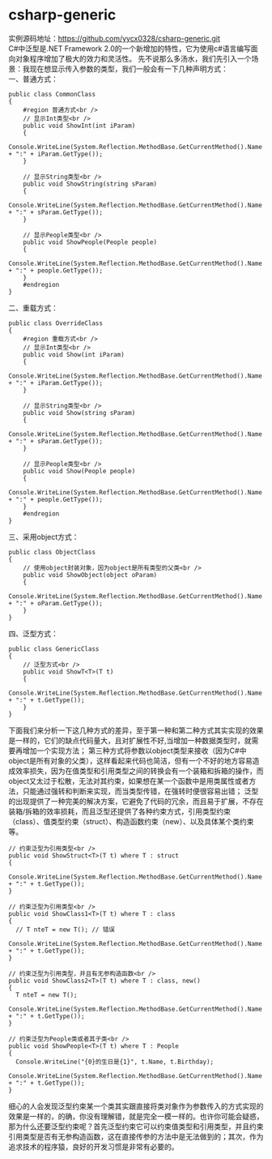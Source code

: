 # csharp-generic
实例源码地址：https://github.com/yycx0328/csharp-generic.git<br />
C#中泛型是.NET Framework 2.0的一个新增加的特性，它为使用c#语言编写面向对象程序增加了极大的效力和灵活性。
先不说那么多汤水，我们先引入一个场景：我现在想显示传入参数的类型，我们一般会有一下几种声明方式：<br />
一、普通方式：<br />

    public class CommonClass
    {
        #region 普通方式<br />
        // 显示Int类型<br />
        public void ShowInt(int iParam)
        {
            Console.WriteLine(System.Reflection.MethodBase.GetCurrentMethod().Name + ":" + iParam.GetType());
        }

        // 显示String类型<br />
        public void ShowString(string sParam)
        {
            Console.WriteLine(System.Reflection.MethodBase.GetCurrentMethod().Name + ":" + sParam.GetType());
        }

        // 显示People类型<br />
        public void ShowPeople(People people)
        {
            Console.WriteLine(System.Reflection.MethodBase.GetCurrentMethod().Name + ":" + people.GetType());
        }
        #endregion
    }

二、重载方式：<br />

    public class OverrideClass
    {
        #region 重载方式<br />
        // 显示Int类型<br />
        public void Show(int iParam)
        {
            Console.WriteLine(System.Reflection.MethodBase.GetCurrentMethod().Name + ":" + iParam.GetType());
        }

        // 显示String类型<br />
        public void Show(string sParam)
        {
            Console.WriteLine(System.Reflection.MethodBase.GetCurrentMethod().Name + ":" + sParam.GetType());
        }

        // 显示People类型<br />
        public void Show(People people)
        {
            Console.WriteLine(System.Reflection.MethodBase.GetCurrentMethod().Name + ":" + people.GetType());
        }
        #endregion
    }

三、采用object方式：<br />

    public class ObjectClass
    {
        // 使用object封装对象，因为object是所有类型的父类<br />
        public void ShowObject(object oParam)
        {
            Console.WriteLine(System.Reflection.MethodBase.GetCurrentMethod().Name + ":" + oParam.GetType());
        }
    }

四、泛型方式：<br />

    public class GenericClass
    {
        // 泛型方式<br />
        public void ShowT<T>(T t)
        {
            Console.WriteLine(System.Reflection.MethodBase.GetCurrentMethod().Name + ":" + t.GetType());
        }
    }

下面我们来分析一下这几种方式的差异，至于第一种和第二种方式其实实现的效果是一样的，它们的缺点代码量大，且对扩展性不好,当增加一种数据类型时，就需要再增加一个实现方法；
第三种方式将参数以object类型来接收（因为C#中object是所有对象的父类），这样看起来代码也简洁，但有一个不好的地方容易造成效率损失，因为在值类型和引用类型之间的转换会有一个装箱和拆箱的操作，而object又太过于松散，无法对其约束，如果想在某一个函数中是用类属性或者方法，只能通过强转和判断来实现，而当类型传错，在强转时便很容易出错；
泛型的出现提供了一种完美的解决方案，它避免了代码的冗余，而且易于扩展，不存在装箱/拆箱的效率损耗，而且泛型还提供了各种约束方式，引用类型约束（class）、值类型约束（struct）、构造函数约束（new）、以及具体某个类约束等。<br />

	// 约束泛型为引用类型<br />
	public void ShowStruct<T>(T t) where T : struct
	{
	  Console.WriteLine(System.Reflection.MethodBase.GetCurrentMethod().Name + ":" + t.GetType());
	}

	// 约束泛型为引用类型<br />
	public void ShowClass1<T>(T t) where T : class
	{
	  // T nteT = new T(); // 错误
	  Console.WriteLine(System.Reflection.MethodBase.GetCurrentMethod().Name + ":" + t.GetType());
	}

	// 约束泛型为引用类型，并且有无参构造函数<br />
	public void ShowClass2<T>(T t) where T : class, new()
	{
	  T nteT = new T();
	  Console.WriteLine(System.Reflection.MethodBase.GetCurrentMethod().Name + ":" + t.GetType());
	}

	// 约束泛型为People类或者其子类<br />
	public void ShowPeople<T>(T t) where T : People
	{
	  Console.WriteLine("{0}的生日是{1}", t.Name, t.Birthday);
	  Console.WriteLine(System.Reflection.MethodBase.GetCurrentMethod().Name + ":" + t.GetType());
	}
  

细心的人会发现泛型约束某一个类其实跟直接将类对象作为参数传入的方式实现的效果是一样的，的确，你没有理解错，就是完全一模一样的。也许你可能会疑惑，那为什么还要泛型约束呢？首先泛型约束它可以约束值类型和引用类型，并且约束引用类型是否有无参构造函数，这在直接传参的方法中是无法做到的；其次，作为追求技术的程序猿，良好的开发习惯是非常有必要的。